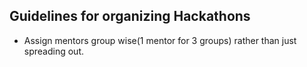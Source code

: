 ## Guidelines for organizing Hackathons

- Assign mentors group wise(1 mentor for 3 groups) rather than just spreading out.
 
